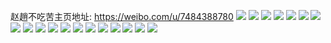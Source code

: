 赵趙不吃苦主页地址: https://weibo.com/u/7484388780 
![](https://wx4.sinaimg.cn/mw2000/008avJq4ly1h90x4e9ccfj30q81h6gw0.jpg) 
![](https://wx4.sinaimg.cn/mw2000/008avJq4ly1h90x4ev9qyj30u00hlq7q.jpg) 
![](https://wx4.sinaimg.cn/mw2000/008avJq4ly1h90x4fk9owj31go0zk7e2.jpg) 
![](https://wx4.sinaimg.cn/mw2000/008avJq4ly1h90x4g1w2vj30zk1beq9y.jpg) 
![](https://wx4.sinaimg.cn/mw2000/008avJq4ly1h90x4grfwuj30zk1begri.jpg) 
![](https://wx4.sinaimg.cn/mw2000/008avJq4ly1h90x4hckiaj31be0zkgst.jpg) 
![](https://wx4.sinaimg.cn/mw2000/008avJq4ly1h90x4ilcmzj30u0140tj2.jpg) 
![](https://wx4.sinaimg.cn/mw2000/008avJq4ly1h90x8b62r3j32o03k0e84.jpg) 
![](https://wx4.sinaimg.cn/mw2000/008avJq4ly1h90x8cbyjmj30u01rc42v.jpg) 
![](https://wx4.sinaimg.cn/mw2000/008avJq4ly1h8v3gtxcbfj31400u010f.jpg) 
![](https://wx4.sinaimg.cn/mw2000/008avJq4ly1h8lwfq97v7j30u01rc45n.jpg) 
![](https://wx4.sinaimg.cn/mw2000/008avJq4ly1h84y3d4f65j31400u0wi1.jpg) 
![](https://wx4.sinaimg.cn/mw2000/008avJq4ly1h84y3beczvj30u0140q7p.jpg) 
![](https://wx4.sinaimg.cn/mw2000/008avJq4ly1h84y3c1ab9j30tz14012x.jpg) 
![](https://wx4.sinaimg.cn/mw2000/008avJq4ly1h84y3coxrpj30u01hck0q.jpg) 
![](https://wx4.sinaimg.cn/mw2000/008avJq4ly1h810d8ebyej30hu0m6gr3.jpg) 
![](https://wx4.sinaimg.cn/mw2000/008avJq4ly1h810d8qkqhj30zk1bek69.jpg) 
![](https://wx4.sinaimg.cn/mw2000/008avJq4ly1h810d91xgwj30zk1betoq.jpg) 
![](https://wx4.sinaimg.cn/mw2000/008avJq4ly1h7xplc63vuj30u01ca433.jpg) 
